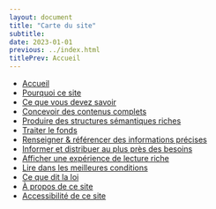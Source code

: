 ```yaml
---
layout: document
title: "Carte du site"
subtitle: 
date: 2023-01-01
previous: ../index.html
titlePrev: Accueil
---
```


<ul>
<li><a href="../index.html">Accueil</a></li>
<li><a href="../index.html#pourquoi">Pourquoi ce site</a></li>
<li><a href="../index.html#savoirs">Ce que vous devez savoir</a></li>
<li><a href="concevoir.html">Concevoir des contenus complets</a></li>
<li><a href="produire.html">Produire des structures sémantiques riches</a></li>
<li><a href="traiter.html">Traiter le fonds</a></li>
<li><a href="collecter.html">Renseigner & référencer des informations précises</a></li>
<li><a href="diffuser.html">Informer et distribuer au plus près des besoins</a></li>
<li><a href="afficher.html">Afficher une expérience de lecture riche</a></li>
<li><a href="lire.html">Lire dans les meilleures conditions</a></li>
<li><a href="loi.html">Ce que dit la loi</a></li>
<li><a href="apropos">À propos de ce site</a></li>
<li><a href="accessibilite">Accessibilité de ce site</a></li>
</ul>